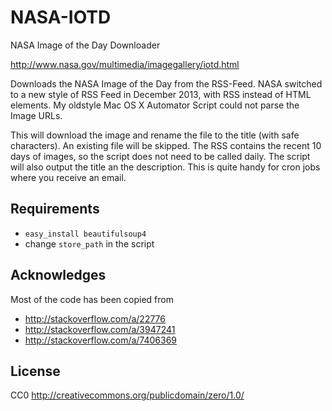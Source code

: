 NASA-IOTD
=========

NASA Image of the Day Downloader

http://www.nasa.gov/multimedia/imagegallery/iotd.html

Downloads the NASA Image of the Day from the RSS-Feed. NASA switched to a new style of RSS Feed in December 2013, with RSS instead of HTML elements. My oldstyle Mac OS X Automator Script could not parse the Image URLs.

This will download the image and rename the file to the title (with safe characters). An existing file will be skipped. The RSS contains the recent 10 days of images, so the script does not need to be called daily. The script will also output the title an the description. This is quite handy for cron jobs where you receive an email.

Requirements
------------

* `easy_install beautifulsoup4`
* change `store_path` in the script

Acknowledges
------------

Most of the code has been copied from
* http://stackoverflow.com/a/22776
* http://stackoverflow.com/a/3947241
* http://stackoverflow.com/a/7406369

License
-------
CC0 http://creativecommons.org/publicdomain/zero/1.0/
